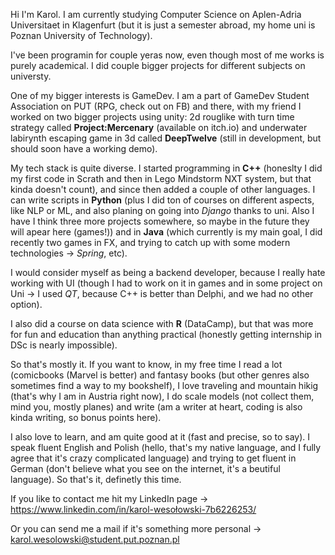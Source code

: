 Hi I'm Karol. I am currently studying Computer Science on Aplen-Adria Universitaet in Klagenfurt (but it is just a semester abroad, my home uni is Poznan University of Technology).

I've been programin for couple yeras now, even though most of me works is purely academical. I did couple bigger projects for different subjects on universty.

One of my bigger interests is GameDev. I am a part of GameDev Student Association on PUT (RPG, check out on FB) and there, with my friend I worked on two bigger projects using unity: 2d rouglike with turn time strategy called **Project:Mercenary** (available on itch.io) and underwater labirynth escaping game in 3d called **DeepTwelve** (still in development, but should soon have a working demo).

My tech stack is quite diverse. I started programming in **C++** (honeslty I did my first code in Scrath and then in Lego Mindstorm NXT system, but that kinda doesn't count), and since then added a couple of other languages. I can write scripts in **Python** (plus I did ton of courses on different aspects, like NLP or ML, and also planing on going into _Django_ thanks to uni. Also I have I think three more projects somewhere, so maybe in the future they will apear here (games!)) and in **Java** (which currently is my main goal, I did recently two games in FX, and trying to catch up with some modern technologies -> _Spring_, etc).

I would consider myself as being a backend developer, because I really hate working with UI (though I had to work on it in games and in some project on Uni -> I used _QT_, because C++ is better than Delphi, and we had no other option).

I also did a course on data science with **R** (DataCamp), but that was more for fun and education than anything practical (honestly getting internship in DSc is nearly impossible).

So that's mostly it. If you want to know, in my free time I read a lot (comicbooks (Marvel is better) and fantasy books (but other genres also sometimes find a way to my bookshelf), I love traveling and mountain hikig (that's why I am in Austria right now), I do scale models (not collect them, mind you, mostly planes) and write (am a writer at heart, coding is also kinda writing, so bonus points here).

I also love to learn, and am quite good at it (fast and precise, so to say). I speak fluent English and Polish (hello, that's my native language, and I fully agree that it's crazy complicated language) and trying to get fluent in German (don't believe what you see on the internet, it's a beutiful language). 
So that's it, definetly this time.

If you like to contact me hit my LinkedIn page -> https://www.linkedin.com/in/karol-wesołowski-7b6226253/

Or you can send me a mail if it's something more personal -> karol.wesolowski@student.put.poznan.pl

<!---
KarolWes/KarolWes is a ✨ special ✨ repository because its `README.md` (this file) appears on your GitHub profile.
You can click the Preview link to take a look at your changes.
--->
